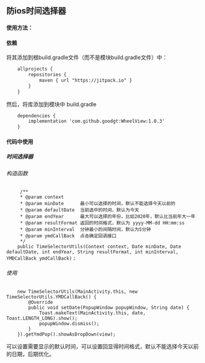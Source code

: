 ## 防ios时间选择器
#### 使用方法：
#### 依赖
将其添加到根build.gradle文件（而不是模块build.gradle文件）中：

```Xml
    allprojects {
        repositories {
            maven { url "https://jitpack.io" }
        }
    }
```
然后，将库添加到模块中 build.gradle
```Xml
    dependencies {
        implementation 'com.github.goodgt:WheelView:1.0.3'
    }
```
#### 代码中使用
##### 时间选择器
###### 构造函数
```Jafa
     /**
     * @param context
     * @param minDate      最小可以选择的时间，默认不能选择今天以前的
     * @param defaultDate  当前选中的时间，默认为今天
     * @param endYear      最大可以选择的年份，比如2020年，默认比当前年大一年
     * @param resultFormat 返回的时间格式，默认为 yyyy-MM-dd HH:mm:ss
     * @param minInterval  分钟最小的间隔时间，默认为5分钟
     * @param ymdCallBack  点击确定回调接口
     */
    public TimeSelectorUtils(Context context, Date minDate, Date defaultDate, int endYear, String resultFormat, int minInterval, YMDCallBack ymdCallBack)；
```
###### 使用
```Jafa
    new TimeSelectorUtils(MainActivity.this, new TimeSelectorUtils.YMDCallBack() {
        @Override
        public void setDate(PopupWindow popupWindow, String date) {
            Toast.makeText(MainActivity.this, date, Toast.LENGTH_LONG).show();
            popupWindow.dismiss();
        }
    }).getYmdPop().showAsDropDown(view);
```
可以设置需要显示的默认时间，可以设置回显得时间格式，默认不能选择今天以前的日期，后期优化。
